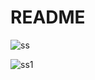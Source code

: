 # README 
![ss](https://user-images.githubusercontent.com/29980030/92948073-cb83be00-f493-11ea-9b3e-ff1bde9904ef.png)

![ss1](https://user-images.githubusercontent.com/29980030/92948312-22899300-f494-11ea-807b-bb5bd3a5a3e3.png)
